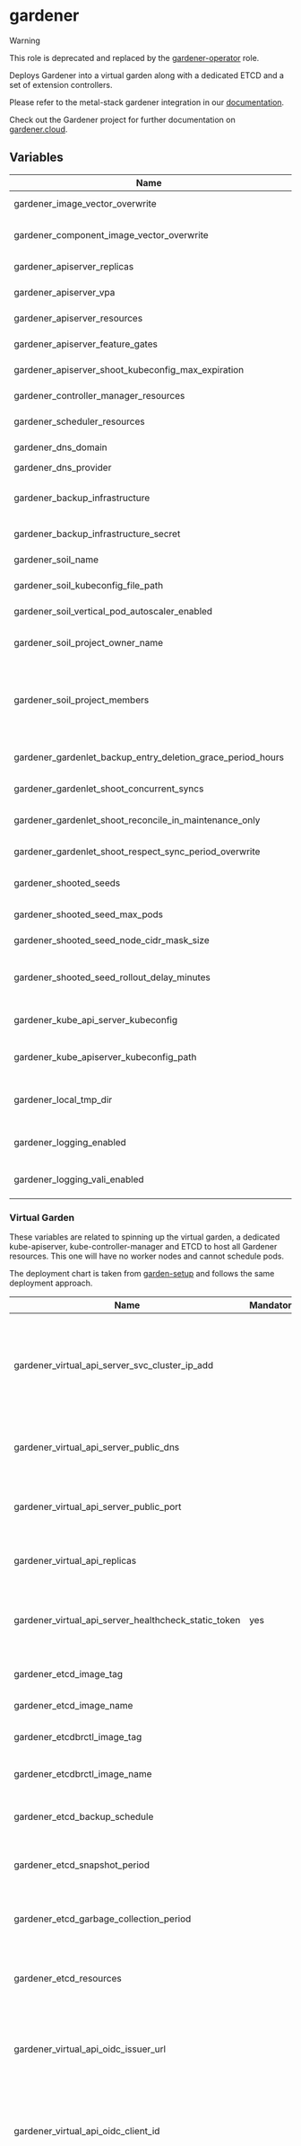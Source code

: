 # gardener

> [!WARNING]
> This role is deprecated and replaced by the [gardener-operator](../gardener-operator/README.md) role.

Deploys Gardener into a virtual garden along with a dedicated ETCD and a set of extension controllers.

Please refer to the metal-stack gardener integration in
our [documentation](https://docs.metal-stack.io/stable/overview/kubernetes/).

Check out the Gardener project for further documentation on [gardener.cloud](https://gardener.cloud/).

## Variables

| Name                                                        | Mandatory | Description                                                                                                                                                                                                                                                                   |
|-------------------------------------------------------------|-----------|-------------------------------------------------------------------------------------------------------------------------------------------------------------------------------------------------------------------------------------------------------------------------------|
| gardener_image_vector_overwrite                             |           | Allows overriding the image vector to set custom image versions for gardener                                                                                                                                                                                                  |
| gardener_component_image_vector_overwrite                   |           | Allows overriding the image vector to set custom image versions for gardenlet components                                                                                                                                                                                      |
| gardener_apiserver_replicas                                 |           | Specifies the amount of gardener-apiserver replicas                                                                                                                                                                                                                           |
| gardener_apiserver_vpa                                      |           | Enables the VPA for the gardener-apiserver                                                                                                                                                                                                                                    |
| gardener_apiserver_resources                                |           | Set custom resource definitions for the gardener-apiserver                                                                                                                                                                                                                    |
| gardener_apiserver_feature_gates                            |           | Sets features gates for the gardener-apiserver                                                                                                                                                                                                                                |
| gardener_apiserver_shoot_kubeconfig_max_expiration          |           | Max shoot kubeconfig expiration for the gardener-apiserver                                                                                                                                                                                                                    |
| gardener_controller_manager_resources                       |           | Set custom resource definitions for the gardener-controller-manager                                                                                                                                                                                                           |
| gardener_scheduler_resources                                |           | Set custom resource definitions for the gardener-scheduler                                                                                                                                                                                                                    |
| gardener_dns_domain                                         |           | Specifies the DNS domain on which the Gardener will manage DNS entries                                                                                                                                                                                                        |
| gardener_dns_provider                                       | yes       | Specifies the DNS provider                                                                                                                                                                                                                                                    |
| gardener_backup_infrastructure                              |           | Specifies the Gardener backup infrastructure, required when `gardener_backup_infrastructure_secret` is set                                                                                                                                                                    |
| gardener_backup_infrastructure_secret                       |           | Specifies the secret for the backup infrastructure                                                                                                                                                                                                                            |
| gardener_soil_name                                          |           | The name of the initial `Seed` (used for spinning up shooted seeds)                                                                                                                                                                                                           |
| gardener_soil_kubeconfig_file_path                          |           | The kubeconfig path to the initial seed cluster                                                                                                                                                                                                                               |
| gardener_soil_vertical_pod_autoscaler_enabled               |           | Enables the VPA for the initial seed cluster                                                                                                                                                                                                                                  |
| gardener_soil_project_owner_name                            |           | Specifies the owner name for the project that the initial seed uses to set up shooted seeds                                                                                                                                                                                   |
| gardener_soil_project_members                               |           | Specifies the members of the soil project. Each member requires a `name` and a `role`. Optionally, an array of `roles` and a `kind` field can be specified. The `kind` defaults to `User`. Example: `{"name": "admin", "kind": "Group", "role": "admin", "roles": ["owner"]}` |
| gardener_gardenlet_backup_entry_deletion_grace_period_hours |           | Configure the `deletionGracePeriod` for removing an `backupEntry`for the Gardenlet                                                                                                                                                                                            |
| gardener_gardenlet_shoot_concurrent_syncs                   |           | Specifies the amount of concurrent shoot syncs for the Gardenlet                                                                                                                                                                                                              |
| gardener_gardenlet_shoot_reconcile_in_maintenance_only      |           | Specifies whether to reconcile shoots only in their maintenance time windows for the Gardenlet                                                                                                                                                                                |
| gardener_gardenlet_shoot_respect_sync_period_overwrite      |           | Specifies whether to allow sync period overwrites for shoot resources                                                                                                                                                                                                         |
| gardener_shooted_seeds                                      |           | A list of definitions for shooted seeds reconcile by the initial seed cluster, will be turned into `ManagedSeeds`                                                                                                                                                             |
| gardener_shooted_seed_max_pods                              |           | The max pods amount for the shooted seeds                                                                                                                                                                                                                                     |
| gardener_shooted_seed_node_cidr_mask_size                   |           | The node CIDR mask size used for the kubelets of the shooted seeds                                                                                                                                                                                                            |
| gardener_shooted_seed_rollout_delay_minutes                 |           | An optional delay between shooted seed rollouts (can be used to calm down bigger environments during an update)                                                                                                                                                               |
| gardener_kube_api_server_kubeconfig                         |           | The kubeconfig for the Gardener Kubernetes API (virtual garden apiserver)                                                                                                                                                                                                     |
| gardener_kube_apiserver_kubeconfig_path                     |           | The acts on multiple Kubernetes APIs, this is where it puts the kubeconfig of the Gardener Kubernetes API                                                                                                                                                                     |
| gardener_local_tmp_dir                                      |           | The acts on multiple Kubernetes APIs, this is a local folder in the deployment container to store the kubeconfigs (ephemeral)                                                                                                                                                 |
| gardener_logging_enabled                                    |           | Specifies whether the logging Gardener logging stack should be activated in the Gardenlet                                                                                                                                                                                     |
| gardener_logging_vali_enabled                               |           | Specifies whether the Vali component of the Gardener logging should be activated in the Gardenlet                                                                                                                                                                             |

### Virtual Garden

These variables are related to spinning up the virtual garden, a dedicated kube-apiserver, kube-controller-manager and
ETCD to host all Gardener resources. This one will have no worker nodes and cannot schedule pods.

The deployment chart is taken from [garden-setup](https://github.com/gardener/garden-setup) and follows the same
deployment approach.

| Name                                                 | Mandatory | Description                                                                                                                                                                                  |
|------------------------------------------------------|-----------|----------------------------------------------------------------------------------------------------------------------------------------------------------------------------------------------|
| gardener_virtual_api_server_svc_cluster_ip_add       |           | An integer to "guess" a free IP for the service that allows the soil to internally communicate with the virtual garden                                                                       |
| gardener_virtual_api_server_public_dns               |           | The DNS domain to reach the virtual garden API server on                                                                                                                                     |
| gardener_virtual_api_server_public_port              |           | The port on which the virtual garden API server is available                                                                                                                                 |
| gardener_virtual_api_replicas                        |           | The amount of replicas of the virtual garden API server                                                                                                                                      |
| gardener_virtual_api_server_healthcheck_static_token | yes       | A static token for healthchecking the virtual garden API server                                                                                                                              |
| gardener_etcd_image_tag                              |           | Image version of gardener etcd                                                                                                                                                               |
| gardener_etcd_image_name                             |           | Image name of gardener etcd                                                                                                                                                                  |
| gardener_etcdbrctl_image_tag                         |           | Image version of gardener etcdbrctl                                                                                                                                                          |
| gardener_etcdbrctl_image_name                        |           | Image name of gardener etcdbrctl                                                                                                                                                             |
| gardener_etcd_backup_schedule                        |           | The backup schedule for the virtual garden ETCD                                                                                                                                              |
| gardener_etcd_snapshot_period                        |           | The snapshot period for the virtual garden ETCD                                                                                                                                              |
| gardener_etcd_garbage_collection_period              |           | The period for garbage collection for the virtual garden ETCD                                                                                                                                |
| gardener_etcd_resources                              |           | Set custom resource definitions for the virtual garden ETCD                                                                                                                                  |
| gardener_virtual_api_oidc_issuer_url                 |           | [Corresponds to the `--oidc-issuer-url` flag](https://kubernetes.io/docs/reference/access-authn-authz/authentication/#oidc-issuer-url) in the Kubernetes API server configuration.           |
| gardener_virtual_api_oidc_client_id                  |           | [Corresponds to the `--oidc-client-id` flag](https://kubernetes.io/docs/reference/access-authn-authz/authentication/#oidc-client-id) in the Kubernetes API server configuration.             |
| gardener_virtual_api_oidc_username_claim             |           | [Corresponds to the `--oidc-username-claim` flag](https://kubernetes.io/docs/reference/access-authn-authz/authentication/#oidc-username-claim) in the Kubernetes API server configuration.   |
| gardener_virtual_api_oidc_username_prefix            |           | [Corresponds to the `--oidc-username-prefix` flag](https://kubernetes.io/docs/reference/access-authn-authz/authentication/#oidc-username-prefix) in the Kubernetes API server configuration. |
| gardener_virtual_api_oidc_groups_claim               |           | [Corresponds to the `--oidc-groups-claim` flag](https://kubernetes.io/docs/reference/access-authn-authz/authentication/#oidc-groups-claim) in the Kubernetes API server configuration.       |
| gardener_virtual_api_oidc_groups_prefix              |           | [Corresponds to the `--oidc-groups-prefix` flag](https://kubernetes.io/docs/reference/access-authn-authz/authentication/#oidc-groups-prefix) in the Kubernetes API server configuration.     |
| gardener_virtual_api_oidc_ca                         |           | [Corresponds to the `--oidc-ca-file` flag](https://kubernetes.io/docs/reference/access-authn-authz/authentication/#oidc-groups-prefix) in the Kubernetes API server configuration.           |

### Cloud Profile

Variables for the metal-stack cloud profile.

| Name                                                       | Mandatory | Description                                                                         |
|------------------------------------------------------------|-----------|-------------------------------------------------------------------------------------|
| gardener_cloud_profile_stage_name                          |           | The name of the metal-stack environment in the cloud profile                        |
| gardener_cloud_profile_metal_api_url                       |           | The URL used by the Gardener to communicate with the metal-api                      |
| gardener_cloud_profile_metal_api_hmac                      | yes       | The admin HMAC used by the Gardener to communicate with the metal-api               |
| gardener_cloud_profile_machine_images                      |           | The machine images available for shoots in the metal-api                            |
| gardener_cloud_profile_firewall_images                     |           | The firewall images available for shoots in the metal-api                           |
| gardener_cloud_profile_firewall_images_from_machine_images |           | If set to true, uses the passed machine images and adds those with firewall feature |
| gardener_cloud_profile_firewall_controller_versions        |           | The available firewall controller versions for metal-stack shoots                   |
| gardener_cloud_profile_kubernetes                          |           | The available Kubernetes versions for metal-stack shoots                            |
| gardener_cloud_profile_machine_types                       |           | The machine types available for shoots in the metal-api                             |
| gardener_cloud_profile_regions                             |           | The regions available for shoots                                                    |
| gardener_cloud_profile_partitions                          |           | The partitions available for shoots                                                 |
| gardener_os_cri_mapping                                    |           | A mapping to add available CRIs to the machine images                               |
| gardener_os_compatibility_mapping                          |           | A mapping to add kubelet version constraints to the machine images                  |

### Extensions

These variable parametrize the Gardener extension controllers.

This includes the metal-stack extension provider
called [gardener-extension-provider-metal](https://github.com/metal-stack/gardener-extension-provider-metal) (GEPM).

| Name                                                         | Mandatory | Description                                                                                                                                 |
|--------------------------------------------------------------|-----------|---------------------------------------------------------------------------------------------------------------------------------------------|
| gardener_extension_provider_gcp_enabled                      |           | If enabled, deploys the gardener-extension-provider-metal                                                                                   |
| gardener_extension_os_metal_enabled                          |           | If enabled, deploys the os-metal-extension                                                                                                  |
| gardener_extension_networking_calico_enabled                 |           | If enabled, deploys the gardener-networking-extension-calico                                                                                |
| gardener_extension_networking_cilium_enabled                 |           | If enabled, deploys the gardener-networking-extension-cilium                                                                                |
| gardener_extension_shoot_cert_service_enabled                |           | If enabled, deploys the gardener-extension-shoot-cert-service                                                                               |
| gardener_extension_shoot_dns_service_enabled                 |           | If enabled, deploys the gardener-extension-shoot-dns-service                                                                                |
| gardener_extension_backup_s3_enabled                         |           | If enabled, deploys the gardener-extension-backup-s3                                                                                        |
| gardener_extension_dns_powerdns_enabled                      |           | If enabled, deploys the gardener-extension-dns-powerdns                                                                                     |
| gardener_extension_csi_driver_lvm_enabled                    |           | If enabled, deploys the gardener-extension-csi-driver-lvm                                                                                   |
| gardener_extension_csi_ontap_enabled                         |           | If enabled, deploys the gardener-extension-ontap                                                                                            |
| gardener_os_controller_repo_ref                              |           | A repo reference for deploying the [os-metal-extension](https://github.com/metal-stack/os-metal-extension/)                                 |
| gardener_networking_cilium_repo_ref                          |           | A repo reference for deploying the [gardener-extension-networking-cilium](https://github.com/gardener/gardener-extension-networking-cilium) |
| gardener_extension_provider_metal_repo_ref                   |           | A repo reference for deploying the [gardener-extension-provider-metal](https://github.com/metal-stack/gardener-extension-provider-metal)    |
| gardener_shoot_dns_service_repo_ref                          |           | A repo reference for deploying the [gardener-extension-shoot-dns-service](https://github.com/gardener/gardener-extension-shoot-dns-service) |
| gardener_extension_backup_s3_repo_ref                        |           | A repo reference for deploying the [gardener-extension-backup-s3](https://github.com/metal-stack/gardener-extension-backup-s3)              |
| gardener_extension_dns_powerdns_repo_ref                     |           | A repo reference for deploying the [gardener-extension-dns-powerdns](https://github.com/metal-stack/gardener-extension-dns-powerdns)        |
| gardener_extension_csi_driver_lvm_repo_ref                   |           | A repo reference for deploying the [gardener-extension-csi-driver-lvm](https://github.com/metal-stack/gardener-extension-csi-driver-lvm)    |
| gardener_extension_ontap_repo_ref                            |           | A repo reference for deploying the [gardener-extension-ontap](https://github.com/metal-stack/gardener-extension-ontap)                      |
| gardener_metal_admission_replicas                            |           | Specifies the amount of metal-admission webhook replicas                                                                                    |
| gardener_metal_admission_vpa                                 |           | Enables the VPA for the metal-admission webhook                                                                                             |
| gardener_extension_provider_metal_cluster_audit_enabled      |           | Enables the audit functionality of the GEPM                                                                                                 |
| gardener_extension_provider_metal_audit_to_splunk_enabled    |           | Enables the audit to splunk feature gate of the GEPM                                                                                        |
| gardener_extension_provider_metal_audit_to_splunk            |           | Configuration for the audit to splunk feature gate of the GEPM                                                                              |
| gardener_extension_provider_metal_etcd_storage_class_name    |           | The storage class used for metal-stack shoot ETCDs                                                                                          |
| gardener_extension_provider_metal_etcd_backup_schedule       |           | The backup schedule for metal-stack shoot ETCDs                                                                                             |
| gardener_extension_provider_metal_etcd_delta_snapshot_period |           | The delta snapshot period for metal-stack shoot ETCDs                                                                                       |
| gardener_extension_provider_metal_egress_destinations        |           | Sets allowed egress destinations for the `RestrictEgress` control plane feature gate of the GEPM                                            |
| gardener_extension_provider_metal_duros_storage_enabled      |           | Enables the duros storage integration feature gate of the GEPM (Lightbits storage)                                                          |
| gardener_extension_provider_metal_duros_storage_config       |           | Configuration for the duros storage integration                                                                                             |
| gardener_extension_provider_metal_image_pull_policy          |           | Sets the image pull policy for components deployed through this extension controller.                                                       |
| gardener_extension_provider_metal_image_pull_secret          |           | Provide image pull secrets for deployed containers                                                                                          |
| gardener_cert_management_issuer_private_key                  |           | The Let's Encrypt private key used by the cert-management extension controller to setup signed certificates                                 |
| gardener_extension_networking_cilium_image_vector_overwrite  |           | Allows overriding the image vector for the networking cilium extension                                                                      |
| gardener_cert_management_issuer_email                        |           | The issuer email used by the cert-management extension                                                                                      |
| gardener_cert_management_issuer_server                       |           | The issuer server used by the cert-management extension                                                                                     |
| gardener_cert_management_precheck_nameservers                |           | To provide special set of nameservers to be used for prechecking DNSChallenges for an issuer                                                |
| gardener_cert_management_shoot_issuers_enabled               |           | If enabled, allows to specify issuers in the shoot clusters                                                                                 |
| gardener_shoot_dns_service_image_vector_overwrite            |           | Allows overriding the image vector for the shoot-dns-service extension                                                                      |
| gardener_shoot_dns_service_dns_controller_manager_image_name |           | Setting an explicit image name for the dns-controller-manager                                                                               |
| gardener_shoot_dns_service_dns_controller_manager_image_tag  |           | Setting an explicit image tag for the dns-controller-manager                                                                                |
| gardener_shoot_dns_service_dns_provider_replication          |           | Enable provider replication feature for the shoot-service-dns extension                                                                     |
| gardener_extension_backup_s3_image_name                      |           | Setting an explicit image name for the gardener-extension-backup-s3                                                                         |
| gardener_extension_backup_s3_image_tag                       |           | Setting an explicit image tag for the gardener-extension-backup-s3                                                                          |
| gardener_extension_dns_powerdns_image_name                   |           | Setting an explicit image name for the gardener-extension-dns-powerdns                                                                      |
| gardener_extension_dns_powerdns_image_tag                    |           | Setting an explicit image tag for the gardener-extension-dns-powerdns                                                                       |
| gardener_extension_csi_driver_lvm_image_name                 |           | Setting an explicit image name for the gardener-extension-csi-driver-lvm                                                                    |
| gardener_extension_csi_driver_lvm_image_tag                  |           | Setting an explicit image tag for the gardener-extension-csi-driver-lvm                                                                     |
| gardener_extension_ontap_image_name                          |           | Setting an explicit image name for the gardener-extension-ontap-lvm                                                                         |
| gardener_extension_ontap_image_tag                           |           | Setting an explicit image tag for the gardener-extension-ontap-lvm                                                                          |

### Certificates

Gardener requires quite a lot of certificates, which should be self-signed and have to be generated before the
deployment.

We use a small shell script as in
the [mini-lab](https://github.com/metal-stack/mini-lab/blob/master/files/certs/roll_certs.sh) to generate the
certificates.

| Name                                         | Mandatory | Description |
| -------------------------------------------- | --------- | ----------- |
| gardener_kube_api_server_ca                  | yes       | -           |
| gardener_kube_api_server_ca_key              | yes       | -           |
| gardener_kube_api_server_cert                | yes       | -           |
| gardener_kube_api_server_key                 | yes       | -           |
| gardener_kube_api_server_client_cert         | yes       | -           |
| gardener_kube_api_server_client_key          | yes       | -           |
| gardener_kube_aggregator_client_cert         | yes       | -           |
| gardener_kube_aggregator_client_key          | yes       | -           |
| gardener_kube_controller_manager_client_cert | yes       | -           |
| gardener_kube_controller_manager_client_key  | yes       | -           |
| gardener_admin_client_cert                   | yes       | -           |
| gardener_admin_client_key                    | yes       | -           |
| gardener_service_account_client_key          | yes       | -           |
| gardener_api_server_ca                       | yes       | -           |
| gardener_api_server_cert                     | yes       | -           |
| gardener_api_server_key                      | yes       | -           |
| gardener_admission_controller_ca             | yes       | -           |
| gardener_admission_controller_cert           | yes       | -           |
| gardener_admission_controller_key            | yes       | -           |
| gardener_controller_manager_ca               | yes       | -           |
| gardener_controller_manager_cert             | yes       | -           |
| gardener_controller_manager_key              | yes       | -           |
| gardener_etcd_ca_cert                        | yes       | -           |
| gardener_etcd_cert                           | yes       | -           |
| gardener_etcd_cert_key                       | yes       | -           |
| gardener_etcd_client_cert                    | yes       | -           |
| gardener_etcd_client_key                     | yes       | -           |
